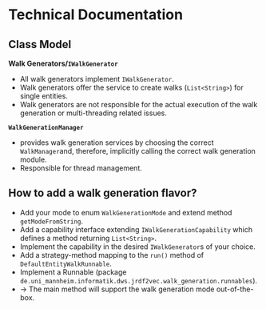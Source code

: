 # Technical Documentation

## Class Model

**Walk Generators/`IWalkGenerator`**
- All walk generators implement `IWalkGenerator`.
- Walk generators offer the service to create walks (`List<String>`) for single entities. 
- Walk generators are not responsible for the actual execution of the walk generation or multi-threading related issues.


**`WalkGenerationManager`**
- provides walk generation services by choosing the correct `WalkManager`and, therefore, implicitly calling the correct
walk generation module.
- Responsible for thread management.  


## How to add a walk generation flavor?
- Add your mode to enum `WalkGenerationMode` and extend method `getModeFromString`.
- Add a capability interface extending `IWalkGenerationCapability` which defines a method returning `List<String>`.
- Implement the capability in the desired `IWalkGenerator`s of your choice.
- Add a strategy-method mapping to the `run()` method of `DefaultEntityWalkRunnable`.
- Implement a Runnable (package `de.uni_mannheim.informatik.dws.jrdf2vec.walk_generation.runnables`).
- → The main method will support the walk generation mode out-of-the-box.